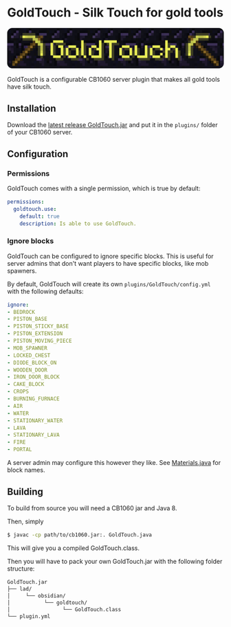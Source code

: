 # GoldTouch - Silk Touch for gold tools

![logo](./goldtouch.png)

GoldTouch is a configurable CB1060 server plugin that makes all gold tools have silk touch.

## Installation

Download the [latest release GoldTouch.jar](https://github.com/obsidianlad/GoldTouch/releases/latest) and put it in the `plugins/` folder of your CB1060 server. 

## Configuration

### Permissions

GoldTouch comes with a single permission, which is true by default:

```yml
permissions:
  goldtouch.use:
    default: true
    description: Is able to use GoldTouch.
```

### Ignore blocks

GoldTouch can be configured to ignore specific blocks. 
This is useful for server admins that don't want players to have specific blocks, like mob spawners.

By default, GoldTouch will create its own `plugins/GoldTouch/config.yml` with the following defaults:

```yml
ignore:
- BEDROCK
- PISTON_BASE
- PISTON_STICKY_BASE
- PISTON_EXTENSION
- PISTON_MOVING_PIECE
- MOB_SPAWNER
- LOCKED_CHEST
- DIODE_BLOCK_ON
- WOODEN_DOOR
- IRON_DOOR_BLOCK
- CAKE_BLOCK
- CROPS
- BURNING_FURNACE
- AIR
- WATER
- STATIONARY_WATER
- LAVA
- STATIONARY_LAVA
- FIRE
- PORTAL
```

A server admin may configure this however they like. See [Materials.java](https://github.com/Bukkit/Bukkit/blob/da29e0aa4dcb08c5c91157c0830851330af8b572/src/main/java/org/bukkit/Material.java#L14) for block names.

## Building

To build from source you will need a CB1060 jar and Java 8.

Then, simply

```bash
$ javac -cp path/to/cb1060.jar:. GoldTouch.java
```

This will give you a compiled GoldTouch.class.

Then you will have to pack your own GoldTouch.jar with the following folder structure:

```
GoldTouch.jar
├── lad/
│     └── obsidian/
│           └── goldtouch/
│                 └── GoldTouch.class
└── plugin.yml
```
